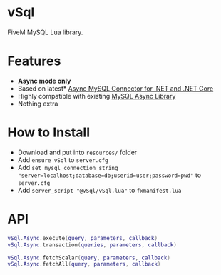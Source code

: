 # vSql
FiveM MySQL Lua library.

# Features
* **Async mode only**
* Based on latest* [Async MySQL Connector for .NET and .NET Core](https://github.com/mysql-net/MySqlConnector)
* Highly compatible with existing [MySQL Async Library](https://github.com/brouznouf/fivem-mysql-async/tree/v2.1.1)
* Nothing extra

# How to Install
* Download and put into `resources/` folder
* Add `ensure vSql` to `server.cfg`
* Add `set mysql_connection_string "server=localhost;database=db;userid=user;password=pwd"` to `server.cfg`
* Add `server_script "@vSql/vSql.lua"` to `fxmanifest.lua`

# API
```lua
vSql.Async.execute(query, parameters, callback)
vSql.Async.transaction(queries, parameters, callback)

vSql.Async.fetchScalar(query, parameters, callback)
vSql.Async.fetchAll(query, parameters, callback)
```
